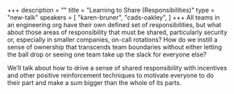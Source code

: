 +++
description = ""
title = "Learning to Share (Responsibilities)"
type = "new-talk"
speakers = [
        "karen-bruner",
        "cads-oakley",
]
+++
All teams in an engineering org have their own defined set of responsibilities, but what about those areas of responsibility that must be shared, particularly security or, especially in smaller companies, on-call rotations? How do we instill a sense of ownership that transcends team boundaries without either letting the ball drop or seeing one team take up the slack for everyone else?

We’ll talk about how to drive a sense of shared responsibility with incentives and other positive reinforcement techniques to motivate everyone to do their part and make a sum bigger than the whole of its parts.